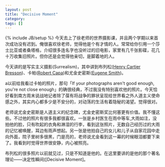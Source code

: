 ```yaml
---
layout: post
title: "Decisive Moment"
category: 
tags: []
---
```

{% include JB/setup %}
今天去上了徐老师的世界摄影课，并且两个学期以来首次成功没有迟到。俺很喜欢徐老师，觉得他是个有才情的人。常常给你引用一个莎士比亚或者桑塔格，介绍很多连名字也没听过的旧电影，家里有几千张影碟，花几十万收集旧照片。但你还是会觉得他亲切，是脚着地的人。

今天讲的是写实主义摄影(Surrealism)，其中讲到布列松([Henry Cartier Bresson])、卡帕([Robert Capa])和尤金史密斯([Eugene Smith])。

[Henry Cartier Bresson]:http://www.magnumphotos.com/Archive/C.aspx?VP=XSpecific_MAG.PhotographerDetail_VPage&l1=0&pid=2K7O3R14T1LX&nm=Henri%20Cartier%20-%20Bresson

[Robert Capa]:http://www.magnumphotos.com/Archive/C.aspx?VP=XSpecific_MAG.PhotographerDetail_VPage&l1=0&pid=2K7O3R14YQNW&nm=Robert%20Capa

[Eugene Smith]:http://www.magnumphotos.com/Archive/C.aspx?VP=XSpecific_MAG.PhotographerDetail_VPage&l1=0&pid=2K7O3R139C2T&nm=W.%20Eugene%20Smith

a以前给我看过卡帕的照片，那句「If your photographs aren't good enough, you're not close enough」的确很经典，不过我没有特别喜欢他的照片。今天恰好看到南方周末说战地记者除了葆有将战争的罪状呈现给世界看之外人道主义使命感之外，其实内心都多少是不安分的，对动荡的生活有着隐秘的渴望。觉得很对。

老师说尤金史密斯是人道主义的纪念碑，尤金史密斯奖比何塞更有价值。我不懂这些。不过他的照片有很多我都很喜欢。一张是乡村医生在雨中等车,大雨如注，没拍他的脸，只有吹起的衣角和淋湿的行李，看到这张照片，无数自己经历过的大雨的记忆被唤醒，耳边有雨声想起。另一张是他拍自己的女儿和儿子从自家花园中走向外面，院子里树多很黑，门是亮的，老师说尤金看到这一幕的时候眼泪都要下来了。我看到时觉得世界很安静，内心被照亮。

布列松的很多照片以前就见过，只是不知道是他的。在这里要讲的是他的那个著名理论——决定性瞬间([Decisive Moment]。

